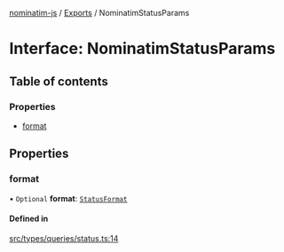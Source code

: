 [nominatim-js](../README.md) / [Exports](../modules.md) / NominatimStatusParams

# Interface: NominatimStatusParams

## Table of contents

### Properties

- [format](NominatimStatusParams.md#format)

## Properties

### format

• `Optional` **format**: [`StatusFormat`](../modules.md#statusformat)

#### Defined in

[src/types/queries/status.ts:14](https://github.com/blksnk/nominatim-js/blob/2f25718/src/types/queries/status.ts#L14)
